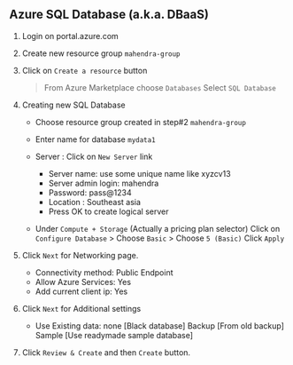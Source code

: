 ## Azure SQL Database (a.k.a. DBaaS)

1. Login on portal.azure.com

2. Create new resource group `mahendra-group`

3. Click on `Create a resource` button 
    > From Azure Marketplace choose `Databases`
    > Select `SQL Database`

4.  Creating new SQL Database

    - Choose resource group created in step#2 `mahendra-group`
    - Enter name for database `mydata1`
    - Server : Click on `New Server` link

        - Server name: use some unique name like xyzcv13
        - Server admin login: mahendra
        - Password: pass@1234
        - Location : Southeast asia
        - Press OK to create logical server
    - Under `Compute + Storage` (Actually a pricing plan selector)
        Click on `Configure Database` > Choose `Basic` > Choose `5 (Basic)`
        Click `Apply`

5.  Click `Next` for Networking page.

    - Connectivity method:  Public Endpoint
    - Allow Azure Services: Yes
    - Add current client ip: Yes

6.  Click `Next` for Additional settings

    -   Use Existing data:  none [Black database]
                            Backup [From old backup]
                            Sample [Use readymade sample database]
7.  Click `Review & Create` and then `Create` button.

